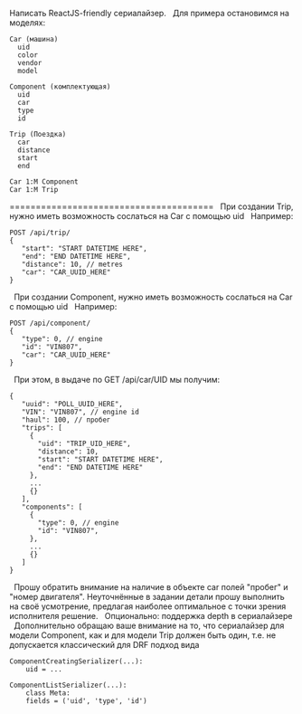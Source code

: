 Написать ReactJS-friendly сериалайзер.
 
Для примера остановимся на моделях:

    Car (машина)
      uid
      color
      vendor
      model

    Component (комплектующая)
      uid
      car
      type
      id

    Trip (Поездка)
      car
      distance
      start
      end

    Car 1:M Component
    Car 1:M Trip

=======================================
 
При создании Trip, нужно иметь возможность сослаться на Car с помощью uid
 
Например:

    POST /api/trip/
    {
       "start": "START DATETIME HERE",
       "end": "END DATETIME HERE",
       "distance": 10, // metres
       "car": "CAR_UUID_HERE"
    }
 
При создании Component, нужно иметь возможность сослаться на Car с помощью uid
 
Например:

    POST /api/component/
    {
       "type": 0, // engine
       "id": "VIN807",
       "car": "CAR_UUID_HERE"
    }
 
При этом, в выдаче по GET /api/car/UID
мы получим:

    {
       "uuid": "POLL_UUID_HERE",
       "VIN": "VIN807", // engine id
       "haul": 100, // пробег
       "trips": [
         {
           "uid": "TRIP_UID_HERE",
           "distance": 10,
           "start": "START DATETIME HERE",
           "end": "END DATETIME HERE"
         },
         ...
         {}
       ],
       "components": [
         {
           "type": 0, // engine
           "id": "VIN807",
         },
         ...
         {}
       ]
    }
 
Прошу обратить внимание на наличие в объекте car полей "пробег" и "номер двигателя".
Неуточнённые в задании детали прошу выполнить на своё усмотрение, предлагая наиболее
оптимальное с точки зрения исполнителя решение.
 
Опционально:
поддержка depth в сериалайзере
 
Дополнительно обращаю ваше внимание на то, что сериалайзер для модели Component, как и для
модели Trip должен быть один, т.е. не допускается классический для DRF подход вида

    ComponentCreatingSerializer(...):
        uid = ...
     
    ComponentListSerializer(...):
        class Meta:
        fields = ('uid', 'type', 'id')
